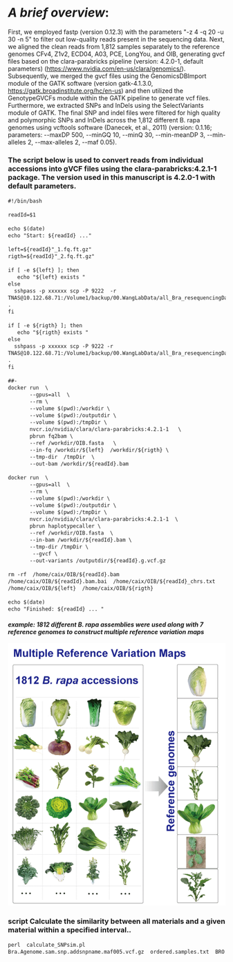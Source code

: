 # _A brief overview_:

First, we employed fastp (version 0.12.3) with the parameters "-z 4 -q 20 -u 30 -n 5" to filter out low-quality reads present in the sequencing data. Next, we aligned the clean reads from 1,812 samples separately to the reference genomes CFv4, Z1v2, ECD04, A03, PCE, LongYou, and OIB, generating gvcf files based on the clara-parabricks pipeline (version: 4.2.0-1, default parameters) (https://www.nvidia.com/en-us/clara/genomics/). Subsequently, we merged the gvcf files using the GenomicsDBImport module of the GATK software (version gatk-4.1.3.0, https://gatk.broadinstitute.org/hc/en-us) and then utilized the GenotypeGVCFs module within the GATK pipeline to generate vcf files. Furthermore, we extracted SNPs and InDels using the SelectVariants module of GATK. The final SNP and indel files were filtered for high quality and polymorphic SNPs and InDels across the 1,812 different B. rapa genomes using vcftools software (Danecek, et al., 2011) (version: 0.1.16; parameters: --maxDP 500, --minGQ 10, --minQ 30, --min-meanDP 3, --min-alleles 2, --max-alleles 2, --maf 0.05).

### The script below is used to convert reads from individual accessions into gVCF files using the clara-parabricks:4.2.1-1 package. The version used in this manuscript is 4.2.0-1 with default parameters.
```
#!/bin/bash
 
readId=$1

echo $(date)
echo "Start: ${readId} ..."

left=${readId}"_1.fq.ft.gz"
rigth=${readId}"_2.fq.ft.gz"

if [ -e ${left} ]; then
   echo "${left} exists "
else
  sshpass -p xxxxxx scp -P 9222  -r  TNAS@10.122.68.71:/Volume1/backup/00.WangLabData/all_Bra_resequencingData/oib_393/${left}  .   
fi

if [ -e ${rigth} ]; then
   echo "${rigth} exists "
else
  sshpass -p xxxxxx scp -P 9222 -r TNAS@10.122.68.71:/Volume1/backup/00.WangLabData/all_Bra_resequencingData/oib_393/${rigth}  . 
fi

##- 
docker run  \
       --gpus=all  \
       --rm \
       --volume $(pwd):/workdir \
       --volume $(pwd):/outputdir \
       --volume $(pwd):/tmpDir \
       nvcr.io/nvidia/clara/clara-parabricks:4.2.1-1   \
       pbrun fq2bam \
       --ref /workdir/OIB.fasta   \
       --in-fq /workdir/${left}  /workdir/${rigth} \
       --tmp-dir  /tmpDir  \
       --out-bam /workdir/${readId}.bam
      
docker run  \
       --gpus=all  \
       --rm \
       --volume $(pwd):/workdir \
       --volume $(pwd):/outputdir \
       --volume $(pwd):/tmpDir \
       nvcr.io/nvidia/clara/clara-parabricks:4.2.1-1  \
       pbrun haplotypecaller \
       --ref /workdir/OIB.fasta  \
       --in-bam /workdir/${readId}.bam \
       --tmp-dir /tmpDir \
        --gvcf \
       --out-variants /outputdir/${readId}.g.vcf.gz

rm -rf  /home/caix/OIB/${readId}.bam    /home/caix/OIB/${readId}.bam.bai  /home/caix/OIB/${readId}_chrs.txt /home/caix/OIB/${left}  /home/caix/OIB/${rigth} 

echo $(date)
echo "Finished: ${readId} ... "
```

#### _example: 1812 different _B. rapa_ assemblies were used along with 7 reference genomes to construct multiple reference variation maps_
<div align=center>
<img src="https://github.com/caixu0518/BraPanBlocks/blob/main/pngs/Figure-1.gif">
</div>

###  script Calculate the similarity between all materials and a given material within a specified interval..
```
perl  calculate_SNPsim.pl  Bra.Agenome.sam.snp.addsnpname.maf005.vcf.gz  ordered.samples.txt  BRO
```
